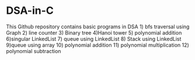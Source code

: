 # DSA-in-C
This Github repository contains basic programs in DSA 1)  bfs traversal using Graph  2) line counter 3) Binary tree 4)Hanoi tower 5) polynomial addition  6)singular LinkedList 7) queue using LinkedList  8) Stack using LinkedList   9)queue using array 10) polynomial addition 11) polynomial multiplication 12) polynomial subtraction   
